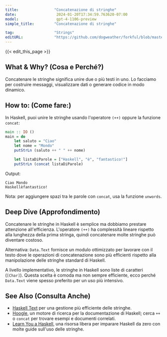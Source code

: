 ```yaml
---
title:                "Concatenazione di stringhe"
date:                  2024-01-20T17:34:59.763620-07:00
model:                 gpt-4-1106-preview
simple_title:         "Concatenazione di stringhe"

tag:                  "Strings"
editURL:              "https://github.com/dogweather/forkful/blob/master/content/it/haskell/concatenating-strings.md"
---
```


{{< edit_this_page >}}

## What & Why? (Cosa e Perché?)
Concatenare le stringhe significa unire due o più testi in uno. Lo facciamo per costruire messaggi, visualizzare dati o generare codice in modo dinamico.

## How to: (Come fare:)
In Haskell, puoi unire le stringhe usando l'operatore `(++)` oppure la funzione `concat`:

```haskell
main :: IO ()
main = do
    let saluto = "Ciao"
    let nome = "Mondo"
    putStrLn (saluto ++ " " ++ nome)

    let listaDiParole = ["Haskell", "è", "fantastico!"]
    putStrLn (concat listaDiParole)
```

Output:
```
Ciao Mondo
Haskellèfantastico!
```

Nota: per aggiungere spazi tra le parole con `concat`, usa la funzione `unwords`.

## Deep Dive (Approfondimento)
Concatenare le stringhe in Haskell è semplice ma dobbiamo prestare attenzione all'efficienza. L'operatore `(++)` ha complessità lineare rispetto alla lunghezza della prima stringa, quindi concatenare molte stringhe può diventare costoso.

Alternativa: `Data.Text` fornisce un modulo ottimizzato per lavorare con il testo dove le operazioni di concatenazione sono più efficienti rispetto alla manipolazione delle stringhe standard di Haskell.

A livello implementativo, le stringhe in Haskell sono liste di caratteri (`[Char]`). Questa scelta è comoda ma non sempre efficiente, ecco perché `Data.Text` viene spesso preferito per un uso più intensivo.

## See Also (Consulta Anche)
- [Haskell Text](https://hackage.haskell.org/package/text-1.2.4.1/docs/Data-Text.html) per una gestione più efficiente delle stringhe.
- [Hoogle](https://hoogle.haskell.org/), un motore di ricerca per la documentazione di Haskell; cerca `++` o `concat` per trovare esempi e documenti correlati.
- [Learn You a Haskell](http://learnyouahaskell.com/), una risorsa libera per imparare Haskell da zero con molte guide sull'uso delle stringhe.
